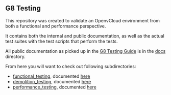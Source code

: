 ## G8 Testing

This repository was created to validate an OpenvCloud environment from both a functional and performance perspective.  

It contains both the internal and public documentation, as well as the actual test suites with the test scripts that perform the tests.

All public documentation as picked up in the [G8 Testing Guide](https://www.gitbook.com/book/gig/g8-testing-guide/details) is in the [docs](/docs/) directory.

From here you will want to check out following subdirectories:

- [functional_testing](/functional_testing), documented [here](/docs/functional/functional.md)
- [demolition_testing](/demolition_testing), documented [here](/docs/demolition/demolition.md)
- [performance_testing](/performance_testing), documented [here](/docs/performance/performance.md)
